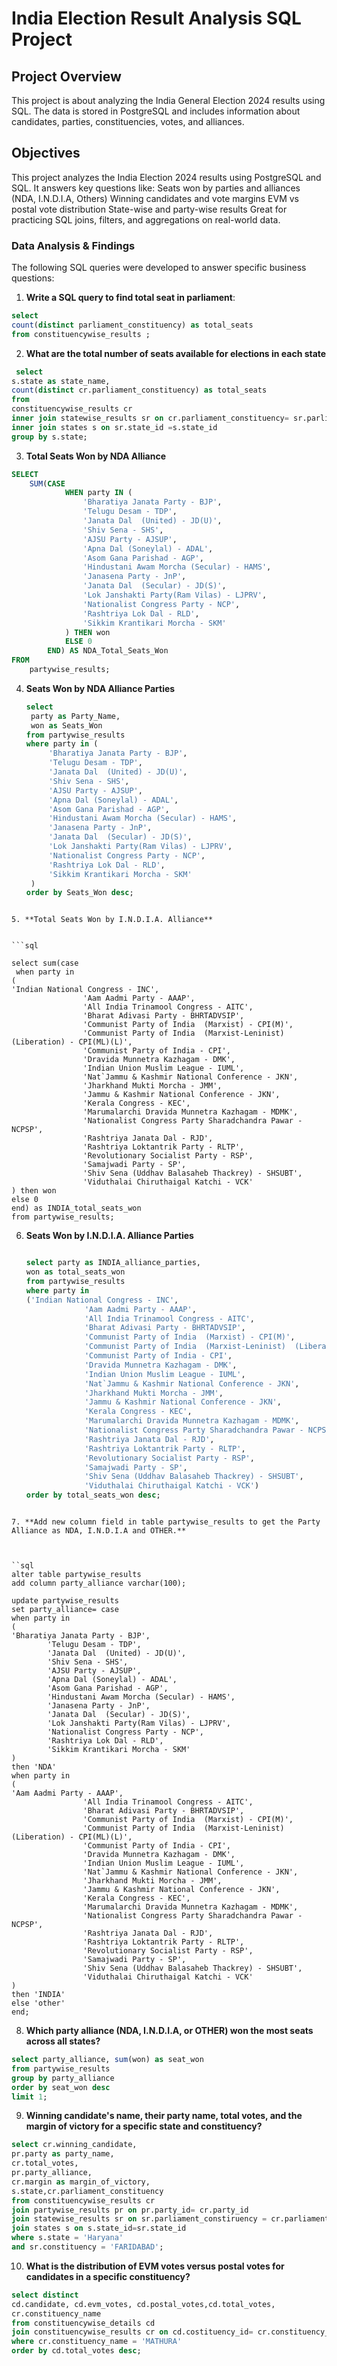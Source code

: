 # India Election Result Analysis SQL Project

## Project Overview
This project is about analyzing the India General Election 2024 results using SQL. The data is stored in PostgreSQL and includes information about candidates, parties, constituencies, votes, and alliances.

## Objectives

This project analyzes the India Election 2024 results using PostgreSQL and SQL. It answers key questions like:
Seats won by parties and alliances (NDA, I.N.D.I.A, Others)
Winning candidates and vote margins
EVM vs postal vote distribution
State-wise and party-wise results
Great for practicing SQL joins, filters, and aggregations on real-world data.

### Data Analysis & Findings

The following SQL queries were developed to answer specific business questions:

1. **Write a SQL query to find total seat in parliament**:
   
```sql
select 
count(distinct parliament_constituency) as total_seats 
from constituencywise_results ;
```
2. **What are the total number of seats available for elections in each state**

  ```sql
   select
s.state as state_name,
count(distinct cr.parliament_constituency) as total_seats
from
constituencywise_results cr
inner join statewise_results sr on cr.parliament_constituency= sr.parliament_constiruency
inner join states s on sr.state_id =s.state_id
group by s.state;
  ```


3. **Total Seats Won by NDA Alliance**

```sql
SELECT 
    SUM(CASE 
            WHEN party IN (
                'Bharatiya Janata Party - BJP', 
                'Telugu Desam - TDP', 
				'Janata Dal  (United) - JD(U)',
                'Shiv Sena - SHS', 
                'AJSU Party - AJSUP', 
                'Apna Dal (Soneylal) - ADAL', 
                'Asom Gana Parishad - AGP',
                'Hindustani Awam Morcha (Secular) - HAMS', 
				'Janasena Party - JnP', 
				'Janata Dal  (Secular) - JD(S)',
                'Lok Janshakti Party(Ram Vilas) - LJPRV', 
                'Nationalist Congress Party - NCP',
                'Rashtriya Lok Dal - RLD', 
                'Sikkim Krantikari Morcha - SKM'
            ) THEN won
            ELSE 0 
        END) AS NDA_Total_Seats_Won
FROM 
    partywise_results;
```

4. **Seats Won by NDA Alliance Parties**
   ```sql
   select 
    party as Party_Name,
    won as Seats_Won
   from partywise_results
   where party in (
        'Bharatiya Janata Party - BJP', 
        'Telugu Desam - TDP', 
		'Janata Dal  (United) - JD(U)',
        'Shiv Sena - SHS', 
        'AJSU Party - AJSUP', 
        'Apna Dal (Soneylal) - ADAL', 
        'Asom Gana Parishad - AGP',
        'Hindustani Awam Morcha (Secular) - HAMS', 
        'Janasena Party - JnP', 
		'Janata Dal  (Secular) - JD(S)',
        'Lok Janshakti Party(Ram Vilas) - LJPRV', 
        'Nationalist Congress Party - NCP',
        'Rashtriya Lok Dal - RLD', 
        'Sikkim Krantikari Morcha - SKM'
    )
   order by Seats_Won desc;
```

5. **Total Seats Won by I.N.D.I.A. Alliance**


```sql

select sum(case
 when party in
(
'Indian National Congress - INC',
                'Aam Aadmi Party - AAAP',
                'All India Trinamool Congress - AITC',
                'Bharat Adivasi Party - BHRTADVSIP',
                'Communist Party of India  (Marxist) - CPI(M)',
                'Communist Party of India  (Marxist-Leninist)  (Liberation) - CPI(ML)(L)',
                'Communist Party of India - CPI',
                'Dravida Munnetra Kazhagam - DMK',
                'Indian Union Muslim League - IUML',
                'Nat`Jammu & Kashmir National Conference - JKN',
                'Jharkhand Mukti Morcha - JMM',
                'Jammu & Kashmir National Conference - JKN',
                'Kerala Congress - KEC',
                'Marumalarchi Dravida Munnetra Kazhagam - MDMK',
                'Nationalist Congress Party Sharadchandra Pawar - NCPSP',
                'Rashtriya Janata Dal - RJD',
                'Rashtriya Loktantrik Party - RLTP',
                'Revolutionary Socialist Party - RSP',
                'Samajwadi Party - SP',
                'Shiv Sena (Uddhav Balasaheb Thackrey) - SHSUBT',
                'Viduthalai Chiruthaigal Katchi - VCK'
) then won
else 0
end) as INDIA_total_seats_won
from partywise_results;

```

6. **Seats Won by I.N.D.I.A. Alliance Parties**
   ```sql

   select party as INDIA_alliance_parties,
   won as total_seats_won
   from partywise_results
   where party in
   ('Indian National Congress - INC',
                'Aam Aadmi Party - AAAP',
                'All India Trinamool Congress - AITC',
                'Bharat Adivasi Party - BHRTADVSIP',
                'Communist Party of India  (Marxist) - CPI(M)',
                'Communist Party of India  (Marxist-Leninist)  (Liberation) - CPI(ML)(L)',
                'Communist Party of India - CPI',
                'Dravida Munnetra Kazhagam - DMK',
                'Indian Union Muslim League - IUML',
                'Nat`Jammu & Kashmir National Conference - JKN',
                'Jharkhand Mukti Morcha - JMM',
                'Jammu & Kashmir National Conference - JKN',
                'Kerala Congress - KEC',
                'Marumalarchi Dravida Munnetra Kazhagam - MDMK',
                'Nationalist Congress Party Sharadchandra Pawar - NCPSP',
                'Rashtriya Janata Dal - RJD',
                'Rashtriya Loktantrik Party - RLTP',
                'Revolutionary Socialist Party - RSP',
                'Samajwadi Party - SP',
                'Shiv Sena (Uddhav Balasaheb Thackrey) - SHSUBT',
                'Viduthalai Chiruthaigal Katchi - VCK')
   order by total_seats_won desc;
```

7. **Add new column field in table partywise_results to get the Party Alliance as NDA, I.N.D.I.A and OTHER.**



``sql
alter table partywise_results
add column party_alliance varchar(100);

update partywise_results
set party_alliance= case
when party in
(
'Bharatiya Janata Party - BJP', 
        'Telugu Desam - TDP', 
		'Janata Dal  (United) - JD(U)',
        'Shiv Sena - SHS', 
        'AJSU Party - AJSUP', 
        'Apna Dal (Soneylal) - ADAL', 
        'Asom Gana Parishad - AGP',
        'Hindustani Awam Morcha (Secular) - HAMS', 
        'Janasena Party - JnP', 
		'Janata Dal  (Secular) - JD(S)',
        'Lok Janshakti Party(Ram Vilas) - LJPRV', 
        'Nationalist Congress Party - NCP',
        'Rashtriya Lok Dal - RLD', 
        'Sikkim Krantikari Morcha - SKM'
)
then 'NDA'
when party in
(
'Aam Aadmi Party - AAAP',
                'All India Trinamool Congress - AITC',
                'Bharat Adivasi Party - BHRTADVSIP',
                'Communist Party of India  (Marxist) - CPI(M)',
                'Communist Party of India  (Marxist-Leninist)  (Liberation) - CPI(ML)(L)',
                'Communist Party of India - CPI',
                'Dravida Munnetra Kazhagam - DMK',
                'Indian Union Muslim League - IUML',
                'Nat`Jammu & Kashmir National Conference - JKN',
                'Jharkhand Mukti Morcha - JMM',
                'Jammu & Kashmir National Conference - JKN',
                'Kerala Congress - KEC',
                'Marumalarchi Dravida Munnetra Kazhagam - MDMK',
                'Nationalist Congress Party Sharadchandra Pawar - NCPSP',
                'Rashtriya Janata Dal - RJD',
                'Rashtriya Loktantrik Party - RLTP',
                'Revolutionary Socialist Party - RSP',
                'Samajwadi Party - SP',
                'Shiv Sena (Uddhav Balasaheb Thackrey) - SHSUBT',
                'Viduthalai Chiruthaigal Katchi - VCK'
)
then 'INDIA'
else 'other'
end;
```

8. **Which party alliance (NDA, I.N.D.I.A, or OTHER) won the most seats across all states?**

```sql
select party_alliance, sum(won) as seat_won
from partywise_results
group by party_alliance
order by seat_won desc
limit 1;
```

9. **Winning candidate's name, their party name, total votes, and the margin of victory for a specific state and constituency?**

```sql
select cr.winning_candidate,
pr.party as party_name,
cr.total_votes,
pr.party_alliance,
cr.margin as margin_of_victory,
s.state,cr.parliament_constituency
from constituencywise_results cr
join partywise_results pr on pr.party_id= cr.party_id
join statewise_results sr on sr.parliament_constiruency = cr.parliament_constituency
join states s on s.state_id=sr.state_id
where s.state = 'Haryana'
and sr.constituency = 'FARIDABAD';
```
10. **What is the distribution of EVM votes versus postal votes for candidates in a specific constituency?**

```sql
select distinct
cd.candidate, cd.evm_votes, cd.postal_votes,cd.total_votes,
cr.constituency_name
from constituencywise_details cd
join constituencywise_results cr on cd.costituency_id= cr.constituency_id
where cr.constituency_name = 'MATHURA'
order by cd.total_votes desc;
```





